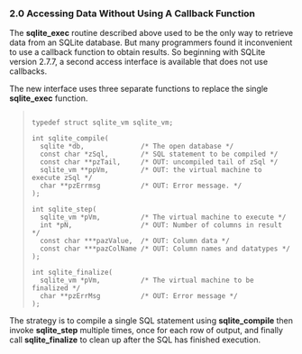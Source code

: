 ### 2\.0 Accessing Data Without Using A Callback Function



The **sqlite\_exec** routine described above used to be the only
way to retrieve data from an SQLite database. But many programmers found
it inconvenient to use a callback function to obtain results. So beginning
with SQLite version 2\.7\.7, a second access interface is available that
does not use callbacks.




The new interface uses three separate functions to replace the single
**sqlite\_exec** function.




> ```
> 
> typedef struct sqlite_vm sqlite_vm;
> 
> int sqlite_compile(
>   sqlite *db,              /* The open database */
>   const char *zSql,        /* SQL statement to be compiled */
>   const char **pzTail,     /* OUT: uncompiled tail of zSql */
>   sqlite_vm **ppVm,        /* OUT: the virtual machine to execute zSql */
>   char **pzErrmsg          /* OUT: Error message. */
> );
> 
> int sqlite_step(
>   sqlite_vm *pVm,          /* The virtual machine to execute */
>   int *pN,                 /* OUT: Number of columns in result */
>   const char ***pazValue,  /* OUT: Column data */
>   const char ***pazColName /* OUT: Column names and datatypes */
> );
> 
> int sqlite_finalize(
>   sqlite_vm *pVm,          /* The virtual machine to be finalized */
>   char **pzErrMsg          /* OUT: Error message */
> );
> 
> ```



The strategy is to compile a single SQL statement using
**sqlite\_compile** then invoke **sqlite\_step** multiple times,
once for each row of output, and finally call **sqlite\_finalize**
to clean up after the SQL has finished execution.



